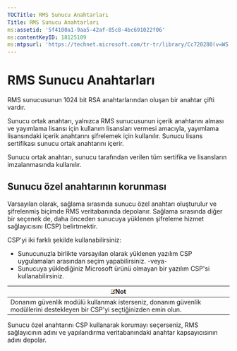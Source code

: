 ```yaml
---
TOCTitle: RMS Sunucu Anahtarları
Title: RMS Sunucu Anahtarları
ms:assetid: '5f4100a1-9aa5-42af-85c8-4bc691022f06'
ms:contentKeyID: 18125109
ms:mtpsurl: 'https://technet.microsoft.com/tr-tr/library/Cc720280(v=WS.10)'
---
```


RMS Sunucu Anahtarları
======================

RMS sunucusunun 1024 bit RSA anahtarlarından oluşan bir anahtar çifti vardır.

Sunucu ortak anahtarı, yalnızca RMS sunucusunun içerik anahtarını alması ve yayımlama lisansı için kullanım lisansları vermesi amacıyla, yayımlama lisansındaki içerik anahtarını şifrelemek için kullanılır. Sunucu lisans sertifikası sunucu ortak anahtarını içerir.

Sunucu ortak anahtarı, sunucu tarafından verilen tüm sertifika ve lisansların imzalanmasında kullanılır.

Sunucu özel anahtarının korunması
---------------------------------

Varsayılan olarak, sağlama sırasında sunucu özel anahtarı oluşturulur ve şifrelenmiş biçimde RMS veritabanında depolanır. Sağlama sırasında diğer bir seçenek de, daha önceden sunucuya yüklenen şifreleme hizmet sağlayıcısını (CSP) belirtmektir.

CSP'yi iki farklı şekilde kullanabilirsiniz:

-   Sunucunuzla birlikte varsayılan olarak yüklenen yazılım CSP uygulamaları arasından seçim yapabilirsiniz.
    -veya-
-   Sunucuya yüklediğiniz Microsoft ürünü olmayan bir yazılım CSP'si kullanabilirsiniz.

| ![](/security-updates/images/Cc720280.note(WS.10).gif)Not                                                       |
|----------------------------------------------------------------------------------------------------------------------------|
| Donanım güvenlik modülü kullanmak isterseniz, donanım güvenlik modüllerini destekleyen bir CSP'yi seçtiğinizden emin olun. |

Sunucu özel anahtarını CSP kullanarak korumayı seçerseniz, RMS sağlayıcının adını ve yapılandırma veritabanındaki anahtar kapsayıcısının adını depolar.
